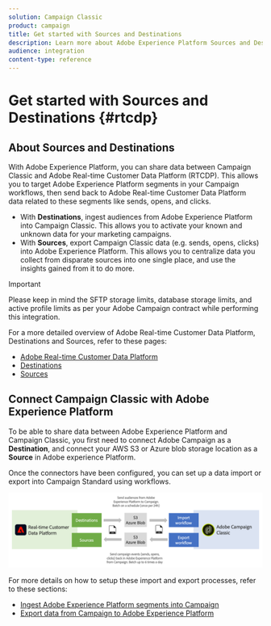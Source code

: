 ```yaml
---
solution: Campaign Classic
product: campaign
title: Get started with Sources and Destinations
description: Learn more about Adobe Experience Platform Sources and Destinations.
audience: integration
content-type: reference
---
```


# Get started with Sources and Destinations {#rtcdp}

## About Sources and Destinations

With Adobe Experience Platform, you can share data between Campaign Classic and Adobe Real-time Customer Data Platform (RTCDP). This allows you to target Adobe Experience Platform segments in your Campaign workflows, then send back to Adobe Real-time Customer Data Platform data related to these segments like sends, opens, and clicks.

* With **Destinations**, ingest audiences from Adobe Experience Platform into Campaign Classic. This allows you to activate your known and unknown data for your marketing campaigns.
* With **Sources**, export Campaign Classic data (e.g. sends, opens, clicks) into Adobe Experience Platform. This allows you to centralize data you collect from disparate sources into one single place, and use the insights gained from it to do more.

>[!IMPORTANT]
>
>Please keep in mind the SFTP storage limits, database storage limits, and active profile limits as per your Adobe Campaign contract while performing this integration.

For a more detailed overview of Adobe Real-time Customer Data Platform, Destinations and Sources, refer to these pages:

* [Adobe Real-time Customer Data Platform](https://experienceleague.adobe.com/docs/experience-platform/rtcdp/overview.html)
* [Destinations](https://experienceleague.adobe.com/docs/experience-platform/destinations/catalog/email-marketing/adobe-campaign.html)
* [Sources](https://experienceleague.adobe.com/docs/experience-platform/sources/home.html)

## Connect Campaign Classic with Adobe Experience Platform

To be able to share data between Adobe Experience Platform and Campaign Classic, you first need to connect Adobe Campaign as a **Destination**, and connect your AWS S3 or Azure blob storage location as a **Source** in Adobe experience Platform.

Once the connectors have been configured, you can set up a data import or export into Campaign Standard using workflows.

![](assets/rtcdp-schema.png) 

For more details on how to setup these import and export processes, refer to these sections:

* [Ingest Adobe Experience Platform segments into Campaign](../../integration/using/ingest-aep-data.md)
* [Export data from Campaign to Adobe Experience Platform](../../integration/using/export-campaign-data.md)
